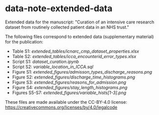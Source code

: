 # data-note-extended-data
Extended data for the manuscript: "Curation of an intensive care research dataset from routinely collected patient data in an NHS trust."

The following files correspond to extended data (supplementary material) for the publication:
  * Table S1: *extended_tables/icnarc_cmp_dataset_properties.xlsx*
  * Table S2: *extended_tables/icca_encounterid_error_types.xlsx*
  * Script S1: *dataset_curation.ipynb*
  * Script S2: *variable_location_in_ICCA.sql*
  * Figure S1: *extended_figures/admisson_types_discharge_reasons.png*
  * Figure S2: *extended_figures/discharge_time_histograms.png*
  * Figure S3: *extended_figures/reasons_for_admission.png*
  * Figure S4: *extended_figures/stay_length_histograms.png*
  * Figures S5-S7: *extended_figures/variable_hists[1-3].png*
  
  These files are made available under the CC-BY-4.0 license: https://creativecommons.org/licenses/by/4.0/legalcode
